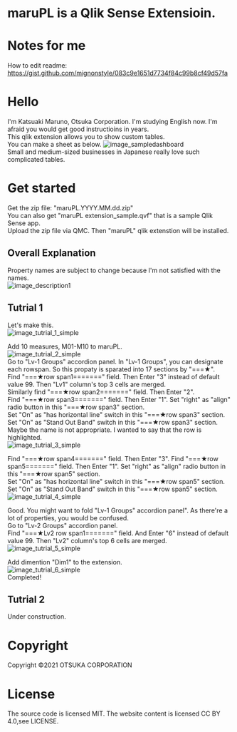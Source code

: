 # maruPL is a Qlik Sense Extensioin.

# Notes for me
How to edit readme: https://gist.github.com/mignonstyle/083c9e1651d7734f84c99b8cf49d57fa

# Hello
I'm Katsuaki Maruno, Otsuka Corporation. I'm studying English now. I'm afraid you would get good instructioins in years.   
This qlik extension allows you to show custom tables.  
You can make a sheet as below.
![image_sampledashboard](https://user-images.githubusercontent.com/95951577/146482600-010bf953-3b80-4056-b259-f1762804cda2.png)  
Small and medium-sized businesses in Japanese really love such complicated tables.  


# Get started
Get the zip file: "maruPL.YYYY.MM.dd.zip"   
You can also get "maruPL extension_sample.qvf" that is a sample Qlik Sense app.  
Upload the zip file via QMC. Then "maruPL" qlik extenstion will be installed.  


## Overall Explanation
Property names are subject to change because I'm not satisfied with the names.   
![image_description1](https://user-images.githubusercontent.com/95951577/146485052-cfa4bdc5-6bcb-4072-9f01-e05c0d9a528d.png)  


## Tutrial 1
Let's make this.  
![image_tutrial_1_simple](https://user-images.githubusercontent.com/95951577/146487971-3fa654ff-8c1a-4a97-b171-c29d7fdb85ad.png)  

Add 10 measures, M01-M10 to maruPL.  
![image_tutrial_2_simple](https://user-images.githubusercontent.com/95951577/146490833-ba9266c8-df75-43a9-adf4-a90e4ce092b5.png)  
Go to "Lv-1 Groups" accordion panel.
In "Lv-1 Groups", you can designate each rowspan. So this propaty is sparated into 17 sections by "===★".   
Find "===★row span1=======" field. Then Enter "3" instead of default value 99. Then "Lv1" column's top 3 cells are merged.  
Similarly find "===★row span2=======" field. Then Enter "2".   
Find "===★row span3=======" field. Then Enter "1". 
Set "right" as "align" radio button in this "===★row span3" section.   
Set "On" as "has horizontal line" switch in this "===★row span3" section.   
Set "On" as "Stand Out Band" switch in this "===★row span3" section. Maybe the name is not appropriate. I wanted to say that the row is highlighted.   
![image_tutrial_3_simple](https://user-images.githubusercontent.com/95951577/146493323-7c9d0c46-1835-43df-90a3-7ff22a267a97.png)

Find "===★row span4=======" field. Then Enter "3". 
Find "===★row span5=======" field. Then Enter "1". 
Set "right" as "align" radio button in this "===★row span5" section.   
Set "On" as "has horizontal line" switch in this "===★row span5" section.   
Set "On" as "Stand Out Band" switch in this "===★row span5" section.   
![image_tutrial_4_simple](https://user-images.githubusercontent.com/95951577/146491640-9dc4f26e-7547-48ef-8efc-50eb20ea372e.png)   

Good. You might want to fold "Lv-1 Groups" accordion panel". As there're a lot of properties, you would be confused.  
Go to "Lv-2 Groups" accordion panel.  
Find "===★Lv2 row span1=======" field. And Enter "6" instead of default value 99. Then "Lv2" column's top 6 cells are merged.  
![image_tutrial_5_simple](https://user-images.githubusercontent.com/95951577/146494043-fe6a10a2-2360-4934-999c-ea90a90912d1.png)  

Add dimention "Dim1" to the extension.  
![image_tutrial_6_simple](https://user-images.githubusercontent.com/95951577/146494432-d05edfdf-fa25-441a-85fd-f16eb0c2667e.png)  
Completed!  

## Tutrial 2
 Under construction.
 


# Copyright
Copyright ©2021 OTSUKA CORPORATION

# License
The source code is licensed MIT. The website content is licensed CC BY 4.0,see LICENSE.
 


